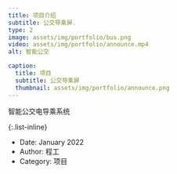 ```yaml
---
title: 项目介绍
subtitle: 公交导乘屏.
type: 2
image: assets/img/portfolio/bus.png
video: assets/img/portfolio/announce.mp4
alt: 智能公交

caption:
  title: 项目
  subtitle: 公交导乘屏
  thumbnail: assets/img/portfolio/announce.png
---
```


智能公交电导乘系统


{:.list-inline}

- Date: January 2022
- Author: 程工
- Category: 项目
